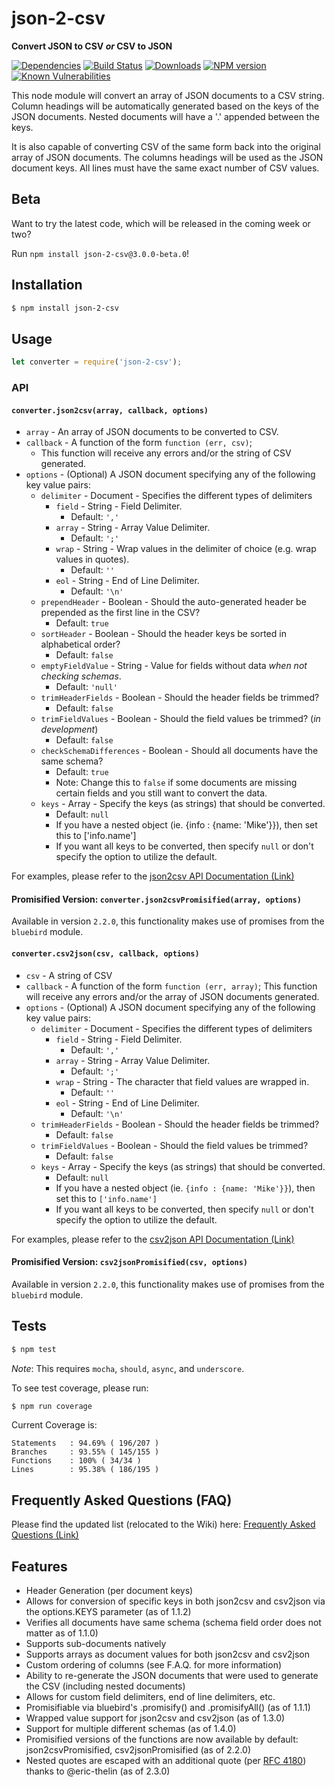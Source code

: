 # json-2-csv
**Convert JSON to CSV _or_ CSV to JSON**

[![Dependencies](https://img.shields.io/david/mrodrig/json-2-csv.svg?style=flat-square)](https://www.npmjs.org/package/json-2-csv)
[![Build Status](https://travis-ci.org/mrodrig/json-2-csv.svg?branch=master)](https://travis-ci.org/mrodrig/json-2-csv)
[![Downloads](http://img.shields.io/npm/dm/json-2-csv.svg)](https://www.npmjs.org/package/json-2-csv)
[![NPM version](https://img.shields.io/npm/v/json-2-csv.svg)](https://www.npmjs.org/package/json-2-csv)
[![Known Vulnerabilities](https://snyk.io/test/npm/json-2-csv/badge.svg)](https://snyk.io/test/npm/json-2-csv)

This node module will convert an array of JSON documents to a CSV string.
Column headings will be automatically generated based on the keys of the JSON documents. Nested documents will have a '.' appended between the keys.

It is also capable of converting CSV of the same form back into the original array of JSON documents.
The columns headings will be used as the JSON document keys.  All lines must have the same exact number of CSV values.

## Beta
Want to try the latest code, which will be released in the coming week or two?

Run `npm install json-2-csv@3.0.0-beta.0`!

## Installation

```bash
$ npm install json-2-csv
```

## Usage

```javascript
let converter = require('json-2-csv');
```

### API

#### `converter.json2csv(array, callback, options)`

* `array` - An array of JSON documents to be converted to CSV.
* `callback` - A function of the form `function (err, csv)`; 
  * This function will receive any errors and/or the string of CSV generated.
* `options` - (Optional) A JSON document specifying any of the following key value pairs:
  * `delimiter` - Document - Specifies the different types of delimiters
    * `field` - String - Field Delimiter. 
      * Default: `','`
    * `array` - String - Array Value Delimiter. 
      * Default: `';'`
    * `wrap` - String - Wrap values in the delimiter of choice (e.g. wrap values in quotes). 
      * Default: `''`
    * `eol` - String - End of Line Delimiter. 
      * Default: `'\n'`
  * `prependHeader` - Boolean - Should the auto-generated header be prepended as the first line in the CSV?
    * Default: `true`
  * `sortHeader` - Boolean - Should the header keys be sorted in alphabetical order? 
    * Default: `false`
  * `emptyFieldValue` - String - Value for fields without data _when not checking schemas_.
    * Default: `'null'`
  * `trimHeaderFields` - Boolean - Should the header fields be trimmed? 
    * Default: `false`
  * `trimFieldValues` - Boolean - Should the field values be trimmed? (*in development*)
    * Default: `false`
  * `checkSchemaDifferences` - Boolean - Should all documents have the same schema?
    * Default: `true`
    * Note: Change this to `false` if some documents are missing certain fields and you still want to convert the data.
  * `keys` - Array - Specify the keys (as strings) that should be converted. 
    * Default: `null`
    * If you have a nested object (ie. {info : {name: 'Mike'}}), then set this to ['info.name']
    * If you want all keys to be converted, then specify ```null``` or don't specify the option to utilize the default.
    


For examples, please refer to the [json2csv API Documentation (Link)](https://github.com/mrodrig/json-2-csv/wiki/json2csv-Documentation)

#### Promisified Version: `converter.json2csvPromisified(array, options)`

Available in version `2.2.0`, this functionality makes use of promises from the `bluebird` module.

#### `converter.csv2json(csv, callback, options)`

* `csv` - A string of CSV
* `callback` - A function of the form `function (err, array)`; This function will receive any errors and/or the array of JSON documents generated.
* `options` - (Optional) A JSON document specifying any of the following key value pairs:
  * `delimiter` - Document - Specifies the different types of delimiters
    * `field` - String - Field Delimiter. 
      * Default: `','`
    * `array` - String - Array Value Delimiter. 
      * Default: `';'`
    * `wrap` - String - The character that field values are wrapped in. 
      * Default: `''`
    * `eol` - String - End of Line Delimiter. 
      * Default: `'\n'`
  * `trimHeaderFields` - Boolean - Should the header fields be trimmed? 
    * Default: `false`
  * `trimFieldValues` - Boolean - Should the field values be trimmed? 
    * Default: `false`
  * `keys` - Array - Specify the keys (as strings) that should be converted. 
    * Default: `null`
    * If you have a nested object (ie. `{info : {name: 'Mike'}}`), then set this to `['info.name']`
    * If you want all keys to be converted, then specify `null` or don't specify the option to utilize the default.

For examples, please refer to the [csv2json API Documentation (Link)](https://github.com/mrodrig/json-2-csv/wiki/csv2json-Documentation)

#### Promisified Version: `csv2jsonPromisified(csv, options)`

Available in version `2.2.0`, this functionality makes use of promises from the `bluebird` module.

## Tests

```bash
$ npm test
```

_Note_: This requires `mocha`, `should`, `async`, and `underscore`.

To see test coverage, please run:
```bash
$ npm run coverage
```

Current Coverage is:
```
Statements   : 94.69% ( 196/207 )
Branches     : 93.55% ( 145/155 )
Functions    : 100% ( 34/34 )
Lines        : 95.38% ( 186/195 )
```

## Frequently Asked Questions (FAQ)
Please find the updated list (relocated to the Wiki) here: [Frequently Asked Questions (Link)](https://github.com/mrodrig/json-2-csv/wiki/FAQ)

## Features
* Header Generation (per document keys)
* Allows for conversion of specific keys in both json2csv and csv2json via the options.KEYS parameter (as of 1.1.2)
* Verifies all documents have same schema (schema field order does not matter as of 1.1.0)
* Supports sub-documents natively
* Supports arrays as document values for both json2csv and csv2json
* Custom ordering of columns (see F.A.Q. for more information)
* Ability to re-generate the JSON documents that were used to generate the CSV (including nested documents)
* Allows for custom field delimiters, end of line delimiters, etc.
* Promisifiable via bluebird's .promisify(<function>) and .promisifyAll(<object>) (as of 1.1.1)
* Wrapped value support for json2csv and csv2json (as of 1.3.0)
* Support for multiple different schemas (as of 1.4.0)
* Promisified versions of the functions are now available by default: json2csvPromisified, csv2jsonPromisified (as of 2.2.0)
* Nested quotes are escaped with an additional quote (per [RFC 4180](https://tools.ietf.org/html/rfc4180)) thanks to @eric-thelin (as of 2.3.0)
